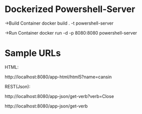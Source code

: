 # Dockerized Powershell-Server

->Build Container
docker build . -t powershell-server

->Run Container
docker run -d -p 8080:8080 powershell-server

# Sample URLs 

HTML:

http://localhost:8080/app-html/html5?name=cansin

REST(Json):

http://localhost:8080/app-json/get-verb?verb=Close

http://localhost:8080/app-json/get-verb

